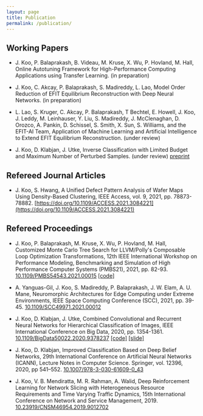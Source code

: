```yaml
---
layout: page
title: Publication
permalink: /publication/
---
```


## Working Papers

- J. Koo, P. Balaprakash, B. Videau, M. Kruse, X. Wu, P. Hovland, M. Hall, Online Autotuning  Framework for High-Performance Computing Applications using Transfer Learning. (in preparation)

- J. Koo, C. Akcay, P. Balaprakash, S. Madireddy, L. Lao, Model Order Reduction of EFIT Equilibrium Reconstruction with Deep Neural Networks. (in preparation)

- L. Lao, S. Kruger, C. Akcay, P. Balaprakash, T Bechtel, E. Howell, J. Koo, J. Leddy, M. Leinhauser, Y. Liu, S. Madireddy, J. McClenaghan, D. Orozco, A. Pankin, D. Schissel, S. Smith, X. Sun, S. Williams, and the EFIT-AI Team, Application of Machine Learning and Artificial Intelligence to Extend EFIT Equilibrium Reconstruction. (under review)

- J. Koo, D. Klabjan, J. Utke, Inverse Classification with Limited Budget and Maximum Number of Perturbed Samples. (under review) [preprint](https://arxiv.org/abs/2009.14111)

## Refereed Journal Articles

- J. Koo, S. Hwang, A Unified Defect Pattern Analysis of Wafer Maps Using Density-Based Clustering, IEEE Access, vol. 9, 2021, pp. 78873-78882. [https://doi.org/10.1109/ACCESS.2021.3084221](https://doi.org/10.1109/ACCESS.2021.3084221)

## Refereed Proceedings

- J. Koo, P. Balaprakash, M. Kruse, X. Wu, P. Hovland, M. Hall, Customized Monte Carlo Tree Search for LLVM/Polly's Composable Loop Optimization Transformations, 12th IEEE International Workshop on Performance Modeling, Benchmarking and Simulation of High Performance Computer Systems (PMBS21), 2021, pp. 82-93. [10.1109/PMBS54543.2021.00015](https://doi.org/10.1109/PMBS54543.2021.00015) [[code]](https://github.com/ytopt-team/ytopt/tree/mcts/ytopt/cmcts)

- A. Yanguas-Gil, J. Koo, S. Madireddy, P. Balaprakash, J. W. Elam, A. U. Mane, Neuromorphic Architectures for Edge Computing under Extreme Environments, IEEE Space Computing Conference (SCC), 2021, pp. 39-45. [10.1109/SCC49971.2021.00012](https://doi.org/10.1109/SCC49971.2021.00012)

- J. Koo, D. Klabjan, J. Utke, Combined Convolutional and Recurrent Neural Networks for Hierarchical Classification of Images, IEEE International Conference on Big Data, 2020, pp. 1354-1361. [10.1109/BigData50022.2020.9378237](https://doi.org/10.1109/BigData50022.2020.9378237) [[code]](https://github.com/jaehoonkoo/h_classification) [[slide]](https://github.com/jaehoonkoo/h_classification/blob/master/doc/\%5BBigdata_2020\%5D\%20h_classification.pdf)

- J. Koo, D. Klabjan, Improved Classification Based on Deep Belief Networks, 29th International Conference on Artificial Neural Networks (ICANN), Lecture Notes in Computer Science. Springer, vol. 12396, 2020, pp 541–552. [10.1007/978-3-030-61609-0_43](https://doi.org/10.1007/978-3-030-61609-0_43)

- J. Koo, V. B. Mendiratta, M. R. Rahman, A. Walid, Deep Reinforcement Learning for Network Slicing with Heterogeneous Resource Requirements and Time Varying Traffic Dynamics, 15th International Conference on Network and Service Management, 2019. [10.23919/CNSM46954.2019.9012702](https://doi.org/10.23919/CNSM46954.2019.9012702)
